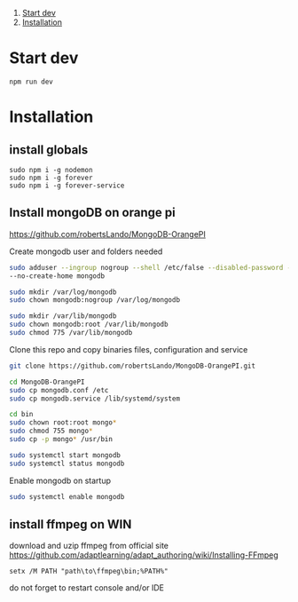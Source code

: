 1. [Start dev](#start-dev)
1. [Installation](#installation)


# Start dev 
```
npm run dev
```

# Installation

## install  globals

```
sudo npm i -g nodemon
sudo npm i -g forever
sudo npm i -g forever-service

```

## Install mongoDB on orange pi
https://github.com/robertsLando/MongoDB-OrangePI

Create mongodb user and folders needed

```bash
sudo adduser --ingroup nogroup --shell /etc/false --disabled-password --gecos "" \
--no-create-home mongodb

sudo mkdir /var/log/mongodb
sudo chown mongodb:nogroup /var/log/mongodb

sudo mkdir /var/lib/mongodb
sudo chown mongodb:root /var/lib/mongodb
sudo chmod 775 /var/lib/mongodb
```

Clone this repo and copy binaries files, configuration and service

```bash
git clone https://github.com/robertsLando/MongoDB-OrangePI.git

cd MongoDB-OrangePI
sudo cp mongodb.conf /etc
sudo cp mongodb.service /lib/systemd/system

cd bin
sudo chown root:root mongo*
sudo chmod 755 mongo*
sudo cp -p mongo* /usr/bin

sudo systemctl start mongodb
sudo systemctl status mongodb
```

Enable mongodb on startup

```bash
sudo systemctl enable mongodb

```



## install ffmpeg on WIN
download and uzip ffmpeg from official site
https://github.com/adaptlearning/adapt_authoring/wiki/Installing-FFmpeg
```
setx /M PATH "path\to\ffmpeg\bin;%PATH%"
```
do not forget to restart console and/or IDE

